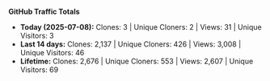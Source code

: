 
**GitHub Traffic Totals**

- **Today (2025-07-08):** Clones: 3 | Unique Cloners: 2 | Views: 31 | Unique Visitors: 3
- **Last 14 days:** Clones: 2,137 | Unique Cloners: 426 | Views: 3,008 | Unique Visitors: 46
- **Lifetime:** Clones: 2,676 | Unique Cloners: 553 | Views: 2,607 | Unique Visitors: 69

